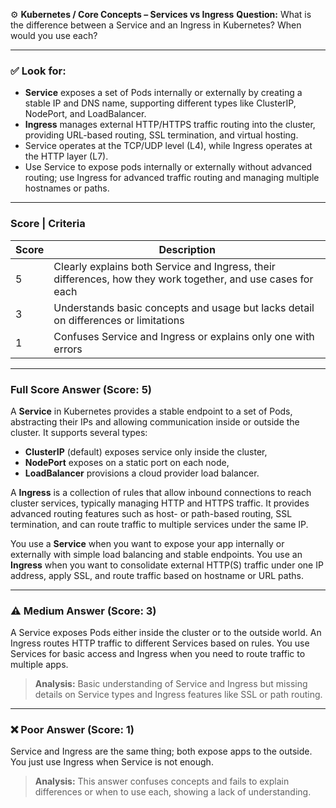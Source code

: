 ⚙️ **Kubernetes / Core Concepts – Services vs Ingress**
**Question:**
What is the difference between a Service and an Ingress in Kubernetes? When would you use each?

---

### ✅ Look for:

* **Service** exposes a set of Pods internally or externally by creating a stable IP and DNS name, supporting different types like ClusterIP, NodePort, and LoadBalancer.
* **Ingress** manages external HTTP/HTTPS traffic routing into the cluster, providing URL-based routing, SSL termination, and virtual hosting.
* Service operates at the TCP/UDP level (L4), while Ingress operates at the HTTP layer (L7).
* Use Service to expose pods internally or externally without advanced routing; use Ingress for advanced traffic routing and managing multiple hostnames or paths.

---

### Score | Criteria

| Score | Description                                                                                                  |
| ----- | ------------------------------------------------------------------------------------------------------------ |
| 5     | Clearly explains both Service and Ingress, their differences, how they work together, and use cases for each |
| 3     | Understands basic concepts and usage but lacks detail on differences or limitations                          |
| 1     | Confuses Service and Ingress or explains only one with errors                                                |

---

### Full Score Answer (Score: 5)

A **Service** in Kubernetes provides a stable endpoint to a set of Pods, abstracting their IPs and allowing communication inside or outside the cluster. It supports several types:

* **ClusterIP** (default) exposes service only inside the cluster,
* **NodePort** exposes on a static port on each node,
* **LoadBalancer** provisions a cloud provider load balancer.

A **Ingress** is a collection of rules that allow inbound connections to reach cluster services, typically managing HTTP and HTTPS traffic. It provides advanced routing features such as host- or path-based routing, SSL termination, and can route traffic to multiple services under the same IP.

You use a **Service** when you want to expose your app internally or externally with simple load balancing and stable endpoints. You use an **Ingress** when you want to consolidate external HTTP(S) traffic under one IP address, apply SSL, and route traffic based on hostname or URL paths.

---

### ⚠️ Medium Answer (Score: 3)

A Service exposes Pods either inside the cluster or to the outside world. An Ingress routes HTTP traffic to different Services based on rules. You use Services for basic access and Ingress when you need to route traffic to multiple apps.

> **Analysis:** Basic understanding of Service and Ingress but missing details on Service types and Ingress features like SSL or path routing.

---

### ❌ Poor Answer (Score: 1)

Service and Ingress are the same thing; both expose apps to the outside. You just use Ingress when Service is not enough.

> **Analysis:** This answer confuses concepts and fails to explain differences or when to use each, showing a lack of understanding.
